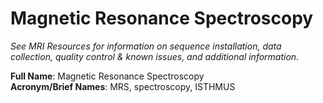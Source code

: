 # Magnetic Resonance Spectroscopy
*See MRI Resources for information on sequence installation, data collection, quality control & known issues, and additional information.*

**Full Name**: Magnetic Resonance Spectroscopy      
**Acronym/Brief Names**: MRS, spectroscopy, ISTHMUS
